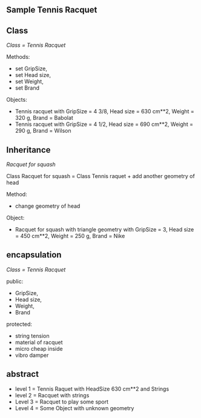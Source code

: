 **Sample Tennis Racquet**
-------------------------
**Class**
------------
_Class = Tennis Racquet_   

Methods:

* set GripSize,
* set Head size,
* set Weight,
* set Brand

Objects:

* Tennis racquet with GripSize = 4 3/8, Head size = 630 cm**2, Weight = 320 g, Brand = Babolat
* Tennis racquet with GripSize = 4 1/2, Head size = 690 cm**2, Weight = 290 g, Brand = Wilson

**Inheritance**
----------------
_Racquet for squash_

Class Racquet for squash = Class Tennis raquet + add another geometry of head

Method: 

* change geometry of head

Object: 

* Racquet for squash with triangle geometry with GripSize = 3, Head size = 450 cm**2, Weight = 250 g, Brand = Nike

**encapsulation**
-------------------
_Class = Tennis Racquet_   

public:

* GripSize,
* Head size,
* Weight,
* Brand

protected:

* string tension
* material of racquet
* micro cheap inside
* vibro damper

**abstract**
----------------
* level 1 = Tennis Raquet with HeadSize 630 cm**2 and Strings 
* level 2 = Racquet with strings
* Level 3 = Racquet to play some sport
* Level 4 = Some Object with unknown geometry
		